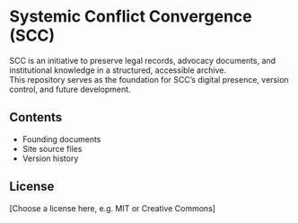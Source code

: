 # Systemic Conflict Convergence (SCC)

SCC is an initiative to preserve legal records, advocacy documents, and institutional knowledge in a structured, accessible archive.  
This repository serves as the foundation for SCC’s digital presence, version control, and future development.

## Contents
- Founding documents
- Site source files
- Version history

## License
[Choose a license here, e.g. MIT or Creative Commons]
